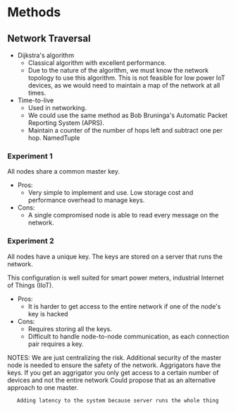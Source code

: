 # Methods

## Network Traversal

* Dijkstra's algorithm
  * Classical algorithm with excellent performance.
  * Due to the nature of the algorithm, we must know the network topology to use this algorithm. This is not feasible for low power IoT devices, as we would need to maintain a map of the network at all times.
* Time-to-live
  * Used in networking.
  * We could use the same method as Bob Bruninga's Automatic Packet Reporting System (APRS).
  * Maintain a counter of the number of hops left and subtract one per hop.
NamedTuple
### Experiment 1

All nodes share a common master key.

* Pros:
  * Very simple to implement and use. Low storage cost and performance overhead to manage keys.
* Cons:
  * A single compromised node is able to read every message on the network.


### Experiment 2

All nodes have a unique key. The keys are stored on a server that runs the network. 

This configuration is well suited for smart power meters, industrial Internet of Things (IIoT).

* Pros:
    * It is harder to get access to the entire network if one of the node's key is hacked
* Cons:
    * Requires storing all the keys.
    * Difficult to handle node-to-node communication, as each connection pair requires a key.

NOTES: We are just centralizing the risk. Additional security of the master node is needed to ensure the safety of the network.
       Aggrigators have the keys. If you get an aggrigator you only get access to a certain number of devices and not the entire network
       Could propose that as an alternative approach to one master.

       Adding latency to the system because server runs the whole thing